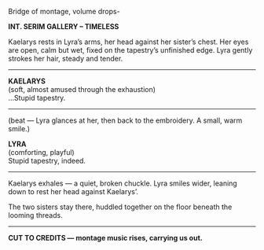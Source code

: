 Bridge of montage, volume drops-

**INT. SERIM GALLERY – TIMELESS**

Kaelarys rests in Lyra’s arms, her head against her sister’s chest. Her eyes are open, calm but wet, fixed on the tapestry’s unfinished edge. Lyra gently strokes her hair, steady and tender.

---

**KAELARYS**  
(soft, almost amused through the exhaustion)  
…Stupid tapestry.

---

(beat — Lyra glances at her, then back to the embroidery. A small, warm smile.)

**LYRA**  
(comforting, playful)  
Stupid tapestry, indeed.

---

Kaelarys exhales — a quiet, broken chuckle. Lyra smiles wider, leaning down to rest her head against Kaelarys’.

The two sisters stay there, huddled together on the floor beneath the looming threads.

---

**CUT TO CREDITS — montage music rises, carrying us out.**